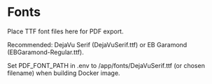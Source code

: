 # Fonts

Place TTF font files here for PDF export.

Recommended: DejaVu Serif (DejaVuSerif.ttf) or EB Garamond (EBGaramond-Regular.ttf).

Set PDF_FONT_PATH in .env to /app/fonts/DejaVuSerif.ttf (or chosen filename) when building Docker image.
